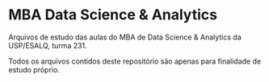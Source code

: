 # MBA Data Science & Analytics
Arquivos de estudo das aulas do MBA de Data Science &amp; Analytics da USP/ESALQ, turma 231.

Todos os arquivos contidos deste repositório são apenas para finalidade de estudo próprio.
